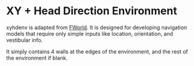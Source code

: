 # XY + Head Direction Environment

xyhdenv is adapted from [FWorld](https://github.com/emer/envs/tree/master/fworld).  It is designed for developing navigation models that require only simple inputs like location, orientation, and vestibular info.

It simply contains 4 walls at the edges of the environment, and the rest of the environment if blank. 
